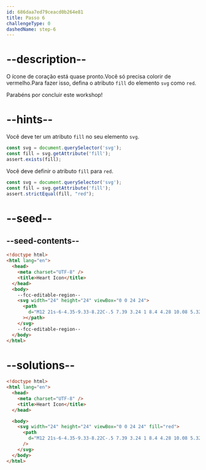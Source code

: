```yaml
---
id: 686daa7ed79ceacd0b264e81
title: Passo 6
challengeType: 0
dashedName: step-6
---
```


# --description--

O ícone de coração está quase pronto.Você só precisa colorir de vermelho.Para fazer isso, defina o atributo `fill` do elemento `svg` como `red`.

Parabéns por concluir este workshop!

# --hints--

Você deve ter um atributo `fill` no seu elemento `svg`.

```js
const svg = document.querySelector('svg');
const fill = svg.getAttribute('fill');
assert.exists(fill);
```

Você deve definir o atributo `fill` para `red`. 

```js
const svg = document.querySelector('svg');
const fill = svg.getAttribute('fill');
assert.strictEqual(fill, "red");
```

# --seed--

## --seed-contents--

```html
<!doctype html>
<html lang="en">
  <head>
    <meta charset="UTF-8" />
    <title>Heart Icon</title>
  </head>
  <body>
    --fcc-editable-region--
    <svg width="24" height="24" viewBox="0 0 24 24">
      <path
        d="M12 21s-6-4.35-9.33-8.22C-.5 7.39 3.24 1 8.4 4.28 10.08 5.32 12 7.5 12 7.5s1.92-2.18 3.6-3.22C20.76 1 24.5 7.39 21.33 12.78 18 16.65 12 21 12 21z"
      ></path>
    </svg>
    --fcc-editable-region--
  </body>
</html>
```

# --solutions--

```html
<!doctype html>
<html lang="en">
  <head>
    <meta charset="UTF-8" />
    <title>Heart Icon</title>
  </head>

  <body>
    <svg width="24" height="24" viewBox="0 0 24 24" fill="red">
      <path
        d="M12 21s-6-4.35-9.33-8.22C-.5 7.39 3.24 1 8.4 4.28 10.08 5.32 12 7.5 12 7.5s1.92-2.18 3.6-3.22C20.76 1 24.5 7.39 21.33 12.78 18 16.65 12 21 12 21z"
      />
    </svg>
  </body>
</html>
```
